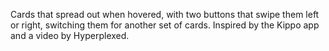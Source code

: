 Cards that spread out when hovered, with two buttons that swipe them left or right, switching them for another set of cards.
Inspired by the Kippo app and a video by Hyperplexed.
